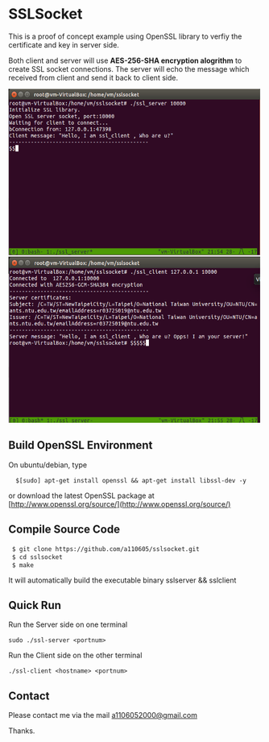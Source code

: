 # SSLSocket

This is a proof of concept example using OpenSSL library to verfiy the certificate and key in server side. 

Both client and server will use **AES-256-SHA encryption alogrithm** to create SSL socket connections.
The server will echo the message which received from client and send it back to client side.

<img src="https://github.com/a110605/sslsocket/blob/master/picture/1.png" height="330" width="500">

<img src="https://github.com/a110605/sslsocket/blob/master/picture/2.png" height="330" width="500">


## Build OpenSSL Environment
On ubuntu/debian, type 

```	
  $[sudo] apt-get install openssl && apt-get install libssl-dev -y
```

or download the latest OpenSSL package at [http://www.openssl.org/source/](http://www.openssl.org/source/)


## Compile Source Code
 
 ```
  $ git clone https://github.com/a110605/sslsocket.git
  $ cd sslsocket 
  $ make
 ```
  It will automatically build the executable binary sslserver && sslclient


## Quick Run
Run the Server side on one terminal

	sudo ./ssl-server <portnum>
 
Run the Client side on the other terminal

	./ssl-client <hostname> <portnum>

## Contact
Please contact me via the mail [a1106052000@gmail.com](a1106052000@gmail.com)

Thanks.
